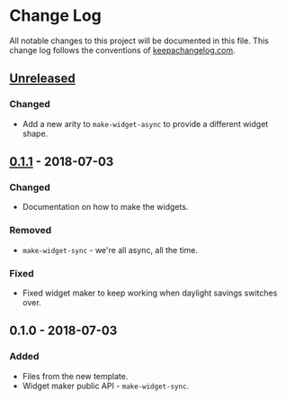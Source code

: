 # Change Log
All notable changes to this project will be documented in this file. This change log follows the conventions of [keepachangelog.com](http://keepachangelog.com/).

## [Unreleased]
### Changed
- Add a new arity to `make-widget-async` to provide a different widget shape.

## [0.1.1] - 2018-07-03
### Changed
- Documentation on how to make the widgets.

### Removed
- `make-widget-sync` - we're all async, all the time.

### Fixed
- Fixed widget maker to keep working when daylight savings switches over.

## 0.1.0 - 2018-07-03
### Added
- Files from the new template.
- Widget maker public API - `make-widget-sync`.

[Unreleased]: https://github.com/your-name/letsbet/compare/0.1.1...HEAD
[0.1.1]: https://github.com/your-name/letsbet/compare/0.1.0...0.1.1
